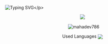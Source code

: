 ![Typing SVG](https://readme-typing-svg.herokuapp.com/?lines=𝗪𝗘𝗟𝗖𝗢𝗠+𝗧𝗢+𝘿𝙚𝙫𝙖+𝗚𝗶𝘁𝗛𝘂𝗯!;𝗜𝗮𝗺+𝘿𝙚𝙫𝙖+𝘽𝙤𝙩+𝗧𝗚!;𝗜𝗮𝗺+𝗷𝘂𝘀𝘁+𝗧𝗲𝗹𝗲𝗴𝗿𝗮𝗺+𝗕𝗼𝘁+𝗠𝗮𝗸𝗲𝗿!)</p>
<p align="center">


<p align="center">
<img src="https://github-stats-alpha.vercel.app/api/?username=mahadev786&cc=000&tc=00ff00&ic=fff000&bc=fff" align="center">
</p>

<p align="center">&nbsp;
  <img align="center" src="https://github-readme-stats.vercel.app/api?username=mahadev786&&show_icons=true&theme=midnight-purple" alt="mahadev786"/></p>        
 
<p align="center">
Used Languages 
<img src="https://github-readme-stats.vercel.app/api/top-langs/?username=mahadev786&layout=compact&theme=tokyonight" align="center">
